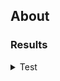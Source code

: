 ## About


### Results

<details>
<summary>Test</summary>

Python 3.11.6
 
```commandline

```
</details>
